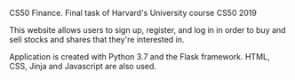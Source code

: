 CS50 Finance. Final task of Harvard's University course CS50 2019


This website allows users to sign up, register, and log in
in order to buy and sell stocks and shares that they're interested in.

Application is created with Python 3.7 and the Flask framework.
HTML, CSS, Jinja and Javascript are also used.
